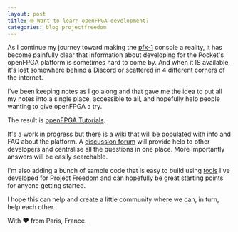 ```yaml
---
layout: post
title: 🤓 Want to learn openFPGA development?
categories: blog projectfreedom
---
```


As I continue my journey toward making the [pfx-1](https://didier.malenfant.net/ProjectFreedom/) console a reality, it has become painfully clear that information about developing for the Pocket's openFPGA platform is sometimes hard to come by. And when it IS available, it's lost somewhere behind a Discord or scattered in 4 different corners of the internet.

I've been keeping notes as I go along and that gave me the idea to put all my notes into a single place, accessible to all, and hopefully help people wanting to give openFPGA a try.

The result is [openFPGA Tutorials](https://github.com/DidierMalenfant/openFPGA-tutorials).

It's a work in progress but there is a [wiki](https://github.com/DidierMalenfant/openFPGA-tutorials/wiki) that will be populated with info and FAQ about the platform. A [discussion forum](https://github.com/DidierMalenfant/openFPGA-tutorials/discussions) will provide help to other developers and centralise all the questions in one place. More importantly answers will be easily searchable.

I'm also adding a bunch of sample code that is easy to build using [tools](https://github.com/DidierMalenfant/pfDevTools) I've developed for Project Freedom and can hopefully be great starting points for anyone getting started.

I hope this can help and create a little community where we can, in turn, help each other.

With ❤️ from Paris, France.
